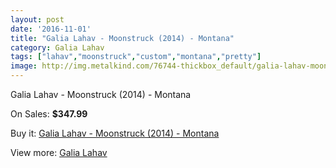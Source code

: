 ```yaml
---
layout: post
date: '2016-11-01'
title: "Galia Lahav - Moonstruck (2014) - Montana"
category: Galia Lahav
tags: ["lahav","moonstruck","custom","montana","pretty"]
image: http://img.metalkind.com/76744-thickbox_default/galia-lahav-moonstruck-2014-montana.jpg
---
```

Galia Lahav - Moonstruck (2014) - Montana

On Sales: **$347.99**
<a href="https://www.metalkind.com/en/galia-lahav/18749-galia-lahav-moonstruck-2014-montana.html"><amp-img layout="responsive" width="600" height="600" src="//img.metalkind.com/76744-thickbox_default/galia-lahav-moonstruck-2014-montana.jpg" alt="Galia Lahav - Moonstruck (2014) - Montana 0" /></a>
<a href="https://www.metalkind.com/en/galia-lahav/18749-galia-lahav-moonstruck-2014-montana.html"><amp-img layout="responsive" width="600" height="600" src="//img.metalkind.com/76745-thickbox_default/galia-lahav-moonstruck-2014-montana.jpg" alt="Galia Lahav - Moonstruck (2014) - Montana 1" /></a>
<a href="https://www.metalkind.com/en/galia-lahav/18749-galia-lahav-moonstruck-2014-montana.html"><amp-img layout="responsive" width="600" height="600" src="//img.metalkind.com/76746-thickbox_default/galia-lahav-moonstruck-2014-montana.jpg" alt="Galia Lahav - Moonstruck (2014) - Montana 2" /></a>

Buy it: [Galia Lahav - Moonstruck (2014) - Montana](https://www.metalkind.com/en/galia-lahav/18749-galia-lahav-moonstruck-2014-montana.html "Galia Lahav - Moonstruck (2014) - Montana")

View more: [Galia Lahav](https://www.metalkind.com/en/51-galia-lahav "Galia Lahav")